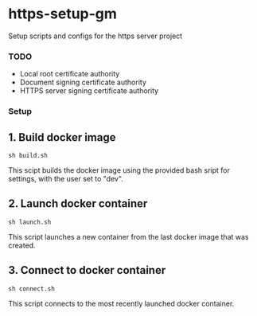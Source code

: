 # https-setup-gm
Setup scripts and configs for the https server project

### TODO
- Local root certificate authority
- Document signing certificate authority
- HTTPS server signing certificate authority

### Setup

## 1. Build docker image
```
sh build.sh
```
This scipt builds the docker image using the provided bash sript for settings, with the user set to "dev".

## 2. Launch docker container
```
sh launch.sh
```
This script launches a new container from the last docker image that was created.

## 3. Connect to docker container
```
sh connect.sh
```
This script connects to the most recently launched docker container.